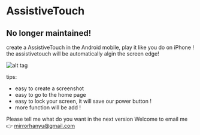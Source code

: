 # AssistiveTouch

## No longer maintained!

create a AssistiveTouch in the Android mobile, play it like you do on iPhone !
the assistivetouch will be automatically algin the screen edge!

![alt tag](https://github.com/Mirrorhanyu/AssistiveTouch/blob/master/imgs/mirror.gif)

tips:
* easy to create a screenshot
* easy to go to the home page
* easy to lock your screen, it will save our power button !
* more function will be add !

Please tell me what do you want in the next version
Welcome to email me :point_right: mirrorhanyu@gmail.com
